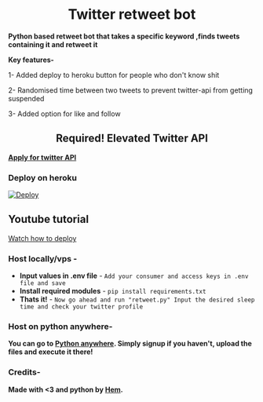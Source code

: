 <h1 align="center">
<b>Twitter retweet bot</b>
</h1>

<b>Python based retweet bot that takes a specific keyword ,finds tweets containing it and retweet it </b>

<b>Key features-</b>

1- Added deploy to heroku button for people who don't know shit

2- Randomised time between two tweets to prevent twitter-api from getting suspended

3- Added option for like and follow

<h2 align="center">
<b>Required! Elevated Twitter API  </b>
</h2>


<b>[Apply for twitter API](https://developer.twitter.com/en/portal/dashboard)</b> 


### Deploy on heroku
[![Deploy](https://www.herokucdn.com/deploy/button.svg)](https://heroku.com/deploy?template=https://github.com/icecrac34r/python_retweet_bot_with_heroku)

## Youtube tutorial
[Watch how to deploy](https://youtu.be/iByjRmQl0oA)

### Host locally/vps -
- <b> Input values in .env file</b> - `Add your consumer and access keys in .env file and save`
- <b>Install required modules</b> - `pip install requirements.txt`
- <b>Thats it!</b> - `Now go ahead and run "retweet.py" Input the desired sleep time and check your twitter profile`

### Host on python anywhere-
<b>You can go to [Python anywhere](https://www.pythonanywhere.com/). Simply signup if you haven't, upload the files and execute it there!</b> 

### Credits- 

<b>Made with <3 and python by [Hem](https://github.com/icecrac34r/). </b><b/>
